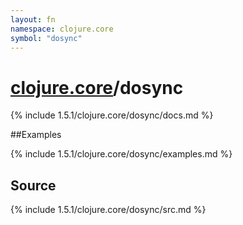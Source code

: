 ```yaml
---
layout: fn
namespace: clojure.core
symbol: "dosync"
---
```


# [clojure.core](../)/dosync

{% include 1.5.1/clojure.core/dosync/docs.md %}

##Examples

{% include 1.5.1/clojure.core/dosync/examples.md %}
## Source
{% include 1.5.1/clojure.core/dosync/src.md %}

